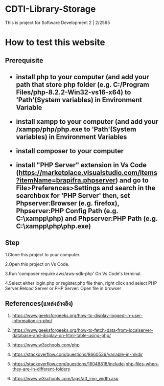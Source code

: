 # CDTI-Library-Storage

This is project for Software Development 2 | 2/2565

<h1>How to test this website</h1>
<h2>Prerequisite<h2>
  
  - install php to your computer (and add your path that store php folder (e.g. C:/Program Files/php-8.2.2-Win32-vs16-x64) to 'Path'(System variables) 
  in Environment Variable
  
  
  - install xampp to your computer (and add your /xampp/php/php.exe to 'Path'(System variables) in Environment Variables 
  
  - install composer to your computer 
  
  - install "PHP Server" extension in Vs Code (https://marketplace.visualstudio.com/items?itemName=brapifra.phpserver) and go to File>Preferences>Settings and search in the searchbox for 'PHP Server' then, set Phpserver:Browser (e.g. firefox), Phpserver:PHP Config Path (e.g. C:\xampp\php) and Phpserver:PHP Path (e.g. C:\xampp\php\php.exe)


<h2>Step</h2>

  1.Clone this project to your computer.
  
  
  2.Open this project on Vs Code.
  
  3.Run 'composer require aws/aws-sdk-php' On Vs Code's terminal.
  
  4.Select either login.php or register.php file then, right click and select PHP Server:Reload Server or PHP Server: Open file in browser

<h2>References(แหล่งอ้างอิง)</h2>


1. https://www.geeksforgeeks.org/how-to-display-logged-in-user-information-in-php/

2. https://www.geeksforgeeks.org/how-to-fetch-data-from-localserver-database-and-display-on-html-table-using-php/

3. https://www.w3schools.com/php

4. https://stackoverflow.com/questions/8660536/variable-in-mkdir

5. https://stackoverflow.com/questions/16048818/include-php-files-when-they-are-in-different-folders

6. https://www.w3schools.com/tags/att_img_width.asp